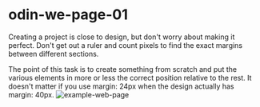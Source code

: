 # odin-we-page-01
Creating a project is close to design, but don't worry about making it perfect. Don't get out a ruler and count pixels to find the exact margins between different sections.

The point of this task is to create something from scratch and put the various elements in more or less the correct position relative to the rest. It doesn't matter if you use margin: 24px when the design actually has margin: 40px.
![example-web-page](https://user-images.githubusercontent.com/112855919/235871210-752db399-9672-4a5a-a300-21f4720fa295.png)
